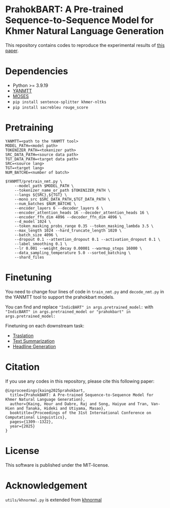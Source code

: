 # PrahokBART: A Pre-trained Sequence-to-Sequence Model for Khmer Natural Language Generation

This repository contains codes to reproduce the experimental results of [this paper](https://aclanthology.org/2025.coling-main.87/).

# Dependencies
- Python >= 3.9.19
- [YANMTT](https://github.com/hour/yanmtt)
- [MOSES](https://github.com/moses-smt/mosesdecoder)
- `pip install sentence-splitter khmer-nltks`
- `pip install sacrebleu rouge_score`

# Pretraining
```
YANMTT=<path to the YANMTT tool>
MODEL_PATH=<model path>
TOKENIZER_PATH=<tokenizer path>
SRC_DATA_PATH=<source data path>
TGT_DATA_PATH=<target data path>
SRC=<source lang>
TGT=<target lang>
NUM_BATCHE=<number of batch>

$YANMTT/pretrain_nmt.py \
    --model_path $MODEL_PATH \
    --tokenizer_name_or_path $TOKENIZER_PATH \
    --langs ${SRC},${TGT} \
    --mono_src $SRC_DATA_PATH,$TGT_DATA_PATH \
    --num_batches $NUM_BATCHE \
    --encoder_layers 6 --decoder_layers 6 \
    --encoder_attention_heads 16 --decoder_attention_heads 16 \
    --encoder_ffn_dim 4096 --decoder_ffn_dim 4096 \
    --d_model 1024 \
    --token_masking_probs_range 0.35 --token_masking_lambda 3.5 \
    --max_length 1024 --hard_truncate_length 1020 \
    --batch_size 4096 \
    --dropout 0.1 --attention_dropout 0.1 --activation_dropout 0.1 \
    --label_smoothing 0.1 \
    --lr 0.001 --weight_decay 0.00001 --warmup_steps 16000 \
    --data_sampling_temperature 5.0 --sorted_batching \
    --shard_files
```

# Finetuning
You need to change four lines of code in `train_nmt.py` and `decode_nmt.py` in the YANMTT tool to support the prahokbart models.

You can find and replace `"IndicBART" in args.pretrained_model:` with `"IndicBART" in args.pretrained_model or "prahokbart" in args.pretrained_model:`

Finetuning on each downstream task:
- [Traslation](translation/)
- [Text Summarization](summarization/)
- [Headline Generation](headline/)

# Citation
If you use any codes in this repository, please cite this following paper:
```
@inproceedings{kaing2025prahokbart,
  title={PrahokBART: A Pre-trained Sequence-to-Sequence Model for Khmer Natural Language Generation},
  author={Kaing, Hour and Dabre, Raj and Song, Haiyue and Tran, Van-Hien and Tanaka, Hideki and Utiyama, Masao},
  booktitle={Proceedings of the 31st International Conference on Computational Linguistics},
  pages={1309--1322},
  year={2025}
}
```

# License
This software is published under the MIT-license.

# Acknowledgement
`utils/khnormal.py` is extended from [khnormal](https://github.com/sillsdev/khmer-character-specification/blob/master/python/scripts/khnormal)